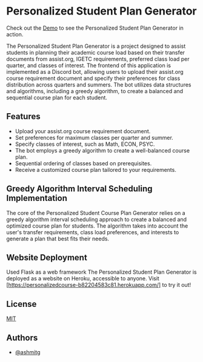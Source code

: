 # Personalized Student Plan Generator
Check out the [Demo](https://personalizedcourse-b82204583c81.herokuapp.com/) to see the Personalized Student Plan Generator in action.

The Personalized Student Plan Generator is a project designed to assist students in planning their academic course load based on their transfer documents from assist.org, IGETC requirements, preferred class load per quarter, and classes of interest. The frontend of this application is implemented as a Discord bot, allowing users to upload their assist.org course requirement document and specify their preferences for class distribution across quarters and summers. The bot utilizes data structures and algorithms, including a greedy algorithm, to create a balanced and sequential course plan for each student.

## Features

- Upload your assist.org course requirement document.
- Set preferences for maximum classes per quarter and summer.
- Specify classes of interest, such as Math, ECON, PSYC.
- The bot employs a greedy algorithm to create a well-balanced course plan.
- Sequential ordering of classes based on prerequisites.
- Receive a customized course plan tailored to your requirements.

## Greedy Algorithm Interval Scheduling Implementation
The core of the Personalized Student Course Plan Generator relies on a greedy algorithm interval scheduling approach to create a balanced and optimized course plan for students. The algorithm takes into account the user's transfer requirements, class load preferences, and interests to generate a plan that best fits their needs.

## Website Deployment
Used Flask as a web framework
The Personalized Student Plan Generator is deployed as a website on Heroku, accessible to anyone. Visit [https://personalizedcourse-b82204583c81.herokuapp.com/] to try it out!

## License

[MIT](https://choosealicense.com/licenses/mit/)

## Authors

- [@ashmitg](https://www.github.com/ashmitg)
